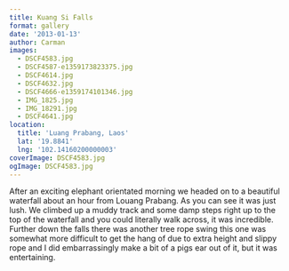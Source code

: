 ```yaml
---
title: Kuang Si Falls
format: gallery
date: '2013-01-13'
author: Carman
images:
  - DSCF4583.jpg
  - DSCF4587-e1359173823375.jpg
  - DSCF4614.jpg
  - DSCF4632.jpg
  - DSCF4666-e1359174101346.jpg
  - IMG_1825.jpg
  - IMG_18291.jpg
  - DSCF4641.jpg
location:
  title: 'Luang Prabang, Laos'
  lat: '19.8841'
  lng: '102.14160200000003'
coverImage: DSCF4583.jpg
ogImage: DSCF4583.jpg
---
```

After an exciting elephant orientated morning we headed on to a beautiful waterfall about an hour from Louang Prabang. As you can see it was just lush. We climbed up a muddy track and some damp steps right up to the top of the waterfall and you could literally walk across, it was incredible. Further down the falls there was another tree rope swing this one was somewhat more difficult to get the hang of due to extra height and slippy rope and I did embarrassingly make a bit of a pigs ear out of it, but it was entertaining.
